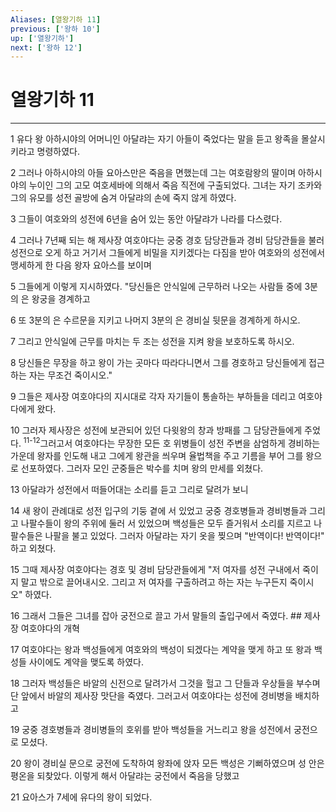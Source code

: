 ```yaml
---
Aliases: [열왕기하 11]
previous: ['왕하 10']
up: ['열왕기하']
next: ['왕하 12']
---
```

# 열왕기하 11

***


1 유다 왕 아하시야의 어머니인 아달랴는 자기 아들이 죽었다는 말을 듣고 왕족을 몰살시키라고 명령하였다. 

2 그러나 아하시야의 아들 요아스만은 죽음을 면했는데 그는 여호람왕의 딸이며 아하시야의 누이인 그의 고모 여호세바에 의해서 죽음 직전에 구출되었다. 그녀는 자기 조카와 그의 유모를 성전 골방에 숨겨 아달랴의 손에 죽지 않게 하였다. 

3 그들이 여호와의 성전에 6년을 숨어 있는 동안 아달랴가 나라를 다스렸다. 

4 그러나 7년째 되는 해 제사장 여호야다는 궁중 경호 담당관들과 경비 담당관들을 불러 성전으로 오게 하고 거기서 그들에게 비밀을 지키겠다는 다짐을 받아 여호와의 성전에서 맹세하게 한 다음 왕자 요아스를 보이며 

5 그들에게 이렇게 지시하였다. "당신들은 안식일에 근무하러 나오는 사람들 중에 3분의 은 왕궁을 경계하고 

6 또 3분의 은 수르문을 지키고 나머지 3분의 은 경비실 뒷문을 경계하게 하시오. 

7 그리고 안식일에 근무를 마치는 두 조는 성전을 지켜 왕을 보호하도록 하시오. 

8 당신들은 무장을 하고 왕이 가는 곳마다 따라다니면서 그를 경호하고 당신들에게 접근하는 자는 무조건 죽이시오." 

9 그들은 제사장 여호야다의 지시대로 각자 자기들이 통솔하는 부하들을 데리고 여호야다에게 왔다. 

10 그러자 제사장은 성전에 보관되어 있던 다윗왕의 창과 방패를 그 담당관들에게 주었다. <sup class="versenum">11-12</sup>그러고서 여호야다는 무장한 모든 호 위병들이 성전 주변을 삼엄하게 경비하는 가운데 왕자를 인도해 내고 그에게 왕관을 씌우며 율법책을 주고 기름을 부어 그를 왕으로 선포하였다. 그러자 모인 군중들은 박수를 치며 왕의 만세를 외쳤다. 

13 아달랴가 성전에서 떠들어대는 소리를 듣고 그리로 달려가 보니 

14 새 왕이 관례대로 성전 입구의 기둥 곁에 서 있었고 궁중 경호병들과 경비병들과 그리고 나팔수들이 왕의 주위에 둘러 서 있었으며 백성들은 모두 즐거워서 소리를 지르고 나팔수들은 나팔을 불고 있었다. 그러자 아달랴는 자기 옷을 찢으며 "반역이다! 반역이다!" 하고 외쳤다. 

15 그때 제사장 여호야다는 경호 및 경비 담당관들에게 "저 여자를 성전 구내에서 죽이지 말고 밖으로 끌어내시오. 그리고 저 여자를 구출하려고 하는 자는 누구든지 죽이시오" 하였다. 

16 그래서 그들은 그녀를 잡아 궁전으로 끌고 가서 말들의 출입구에서 죽였다. ## 제사장 여호야다의 개혁 

17 여호야다는 왕과 백성들에게 여호와의 백성이 되겠다는 계약을 맺게 하고 또 왕과 백성들 사이에도 계약을 맺도록 하였다. 

18 그러자 백성들은 바알의 신전으로 달려가서 그것을 헐고 그 단들과 우상들을 부수며 단 앞에서 바알의 제사장 맛단을 죽였다. 그러고서 여호야다는 성전에 경비병을 배치하고 

19 궁중 경호병들과 경비병들의 호위를 받아 백성들을 거느리고 왕을 성전에서 궁전으로 모셨다. 

20 왕이 경비실 문으로 궁전에 도착하여 왕좌에 앉자 모든 백성은 기뻐하였으며 성 안은 평온을 되찾았다. 이렇게 해서 아달랴는 궁전에서 죽음을 당했고 

21 요아스가 7세에 유다의 왕이 되었다.
